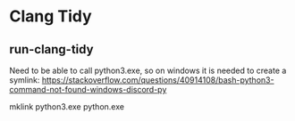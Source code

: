 # Clang Tidy

## run-clang-tidy

Need to be able to call python3.exe, so on windows it is needed to create a symlink:
<https://stackoverflow.com/questions/40914108/bash-python3-command-not-found-windows-discord-py>

  mklink python3.exe python.exe
